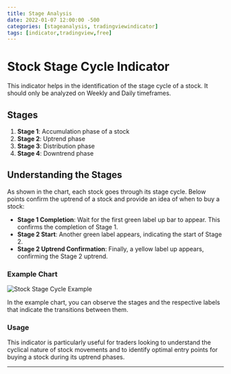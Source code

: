 ```yaml
---
title: Stage Analysis
date: 2022-01-07 12:00:00 -500
categories: [stageanalysis, tradingviewindicator]
tags: [indicator,tradingview,free]
---
```


# Stock Stage Cycle Indicator

This indicator helps in the identification of the stage cycle of a stock. It should only be analyzed on Weekly and Daily timeframes.

## Stages

1. **Stage 1**: Accumulation phase of a stock
2. **Stage 2**: Uptrend phase
3. **Stage 3**: Distribution phase
4. **Stage 4**: Downtrend phase

## Understanding the Stages

As shown in the chart, each stock goes through its stage cycle. Below points confirm the uptrend of a stock and provide an idea of when to buy a stock:

- **Stage 1 Completion**: Wait for the first green label up bar to appear. This confirms the completion of Stage 1.
- **Stage 2 Start**: Another green label appears, indicating the start of Stage 2.
- **Stage 2 Uptrend Confirmation**: Finally, a yellow label up appears, confirming the Stage 2 uptrend.

### Example Chart

![Stock Stage Cycle Example](example_chart.png)

In the example chart, you can observe the stages and the respective labels that indicate the transitions between them.

### Usage

This indicator is particularly useful for traders looking to understand the cyclical nature of stock movements and to identify optimal entry points for buying a stock during its uptrend phases.

---
